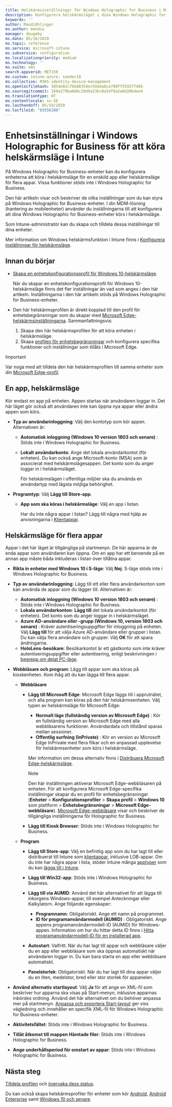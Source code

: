 ```yaml
---
title: Helskärmsinställningar för Windows Holographic for Business i Microsoft Intune – Azure | Microsoft Docs
description: Konfigurera helskärmsläget i dina Windows Holographic for Business-enheter för en app eller för flera appar, anpassa startmenyn, lägg till appar, visa aktivitetsfältet och konfigurera en webbläsare i Microsoft Intune.
keywords: ''
author: MandiOhlinger
ms.author: mandia
manager: dougeby
ms.date: 05/18/2020
ms.topic: reference
ms.service: microsoft-intune
ms.subservice: configuration
ms.localizationpriority: medium
ms.technology: ''
ms.suite: ems
search.appverid: MET150
ms.custom: intune-azure; seodec18
ms.collection: M365-identity-device-management
ms.openlocfilehash: 3d54e02c7bb88354ec59a9a8ce780ff559377466
ms.sourcegitcommit: 169e279ba686c28d9a23bc0a54f0a2a0d20bdee4
ms.translationtype: HT
ms.contentlocale: sv-SE
ms.lasthandoff: 05/19/2020
ms.locfileid: "83556106"
---
```

# <a name="windows-holographic-for-business-device-settings-to-run-as-a-kiosk-in-intune"></a>Enhetsinställningar i Windows Holographic for Business för att köra helskärmsläge i Intune

På Windows Holographic for Business-enheter kan du konfigurera enheterna att köra i helskärmsläge för en enskild app eller helskärmsläge för flera appar. Vissa funktioner stöds inte i Windows Holographic for Business.

Den här artikeln visar och beskriver de olika inställningar som du kan styra på Windows Holographic for Business-enheter. I din MDM-lösning (hantering av mobilenheter) använder du inställningarna till att konfigurera att dina Windows Holographic for Business-enheter körs i helskärmsläge.

Som Intune-administratör kan du skapa och tilldela dessa inställningar till dina enheter.

Mer information om Windows helskärmsfunktion i Intune finns i [Konfigurera inställningar för helskärmsläge](kiosk-settings.md).

## <a name="before-you-begin"></a>Innan du börjar

- [Skapa en enhetskonfigurationsprofil för Windows 10-helskärmsläge](kiosk-settings.md#create-the-profile).

  När du skapar en enhetskonfigurationsprofil för Windows 10-helskärmsläge finns det fler inställningar än vad som anges i den här artikeln. Inställningarna i den här artikeln stöds på Windows Holographic for Business-enheter.

- Den här helskärmsprofilen är direkt kopplad till den profil för enhetsbegränsningar som du skapar med [Microsoft Edge-helskärmsinställningarna](device-restrictions-windows-holographic.md#microsoft-edge-browser). Sammanfattningsvis:

  1. Skapa den här helskärmsprofilen för att köra enheten i helskärmsläge.
  2. Skapa [profilen för enhetsbegränsningar](device-restrictions-windows-holographic.md#microsoft-edge-browser) och konfigurera specifika funktioner och inställningar som tillåts i Microsoft Edge.

> [!IMPORTANT]
> Var noga med att tilldela den här helskärmsprofilen till samma enheter som din [Microsoft Edge-profil](device-restrictions-windows-holographic.md#microsoft-edge-browser).

## <a name="single-app-full-screen-kiosk"></a>En app, helskärmsläge

Kör endast en app på enheten. Appen startas när användaren loggar in. Det här läget gör också att användaren inte kan öppna nya appar eller ändra appen som körs.

- **Typ av användarinloggning**: Välj den kontotyp som kör appen. Alternativen är:

  - **Automatisk inloggning (Windows 10 version 1803 och senare)** : Stöds inte i Windows Holographic for Business.
  - **Lokalt användarkonto**: Ange det lokala användarkontot (för enheten). Du kan också ange Microsoft-konto (MSA) som är associerat med helskärmslägesappen. Det konto som du anger loggar in i helskärmsläget.

    För helskärmslägen i offentliga miljöer ska du använda en användartyp med lägsta möjliga behörighet.

- **Programtyp**: Välj **Lägg till Store-app**.

  - **App som ska köras i helskärmsläge**: Välj en app i listan.

    Har du inte några appar i listan? Lägg till några med hjälp av anvisningarna i [Klientappar](../apps/apps-add.md).

## <a name="multi-app-kiosk"></a>Helskärmsläge för flera appar

Appar i det här läget är tillgängliga på startmenyn. De här apparna är de enda appar som användaren kan öppna. Om en app har ett beroende på en annan app måste båda inkluderas i listan över tillåtna appar.

- **Rikta in enheter med Windows 10 i S-läge**: Välj **Nej**. S-läge stöds inte i Windows Holographic for Business.

- **Typ av användarinloggning**: Lägg till ett eller flera användarkonton som kan använda de appar som du lägger till. Alternativen är:

  - **Automatisk inloggning (Windows 10 version 1803 och senare)** : Stöds inte i Windows Holographic for Business.
  - **Lokala användarkonton**: **Lägg till** det lokala användarkontot (för enheten). Det konto som du anger loggar in i helskärmsläget.
  - **Azure AD-användare eller -grupp (Windows 10, version 1803 och senare)** : Kräver autentiseringsuppgifter för inloggning på enheten. Välj **Lägg till** för att välja Azure AD-användare eller grupper i listan. Du kan välja flera användare och grupper. Välj **OK** för att spara ändringarna.
  - **HoloLens-besökare**: Besökarkontot är ett gästkonto som inte kräver autentiseringsuppgifter eller autentisering, enligt beskrivningen i [begrepp om delat PC-läge](https://docs.microsoft.com/windows/configuration/set-up-shared-or-guest-pc#shared-pc-mode-concepts).

- **Webbläsare och program**: Lägg till appar som ska köras på kioskenheten. Kom ihåg att du kan lägga till flera appar.

  - **Webbläsare**
    - **Lägg till Microsoft Edge**: Microsoft Edge läggs till i apprutnätet, och alla program kan köras på den här helskärmsenheten. Välj typen av helskärmsläge för Microsoft Edge:

      - **Normalt läge (fullständig version av Microsoft Edge)** : Kör en fullständig version av Microsoft Edge med alla webbläsarens funktioner. Användardata och tillstånd sparas mellan sessioner.
      - **Offentlig surfning (InPrivate)** : Kör en version av Microsoft Edge InPrivate med flera flikar och en anpassad upplevelse för helskärmsenheter som körs i helskärmsläge.

      Mer information om dessa alternativ finns i [Distribuera Microsoft Edge-helskärmsläge](https://docs.microsoft.com/microsoft-edge/deploy/microsoft-edge-kiosk-mode-deploy#supported-configuration-types).

      > [!NOTE]
      > Den här inställningen aktiverar Microsoft Edge-webbläsaren på enheten. För att konfigurera Microsoft Edge-specifika inställningar skapar du en profil för enhetsbegränsningar (**Enheter** > **Konfigurationsprofiler** > **Skapa profil** > **Windows 10** som plattform > **Enhetsbegränsningar** > **Microsoft Edge-webbläsare**). [Microsoft Edge-webbläsare](device-restrictions-windows-holographic.md#microsoft-edge-browser) visar och beskriver de tillgängliga inställningarna för Holographic for Business.

    - **Lägg till Kiosk Browser**: Stöds inte i Windows Holographic for Business.

  - **Program**
    - **Lägg till Store-app**: Välj en befintlig app som du har lagt till eller distribuerat till Intune som [klientappar](../apps/apps-add.md), inklusive LOB-appar. Om du inte har några appar i lista, stöder Intune många [apptyper](../apps/apps-add.md) som du kan [lägga till i Intune](../apps/store-apps-windows.md).
    - **Lägg till Win32-app**: Stöds inte i Windows Holographic for Business.
    - **Lägg till via AUMID**: Använd det här alternativet för att lägga till inkorgens Windows-appar, till exempel Anteckningar eller Kalkylatorn. Ange följande egenskaper:

      - **Programnamn**: Obligatoriskt. Ange ett namn på programmet.
      - **ID för programanvändarmodell (AUMID)** : Obligatoriskt. Ange appens programanvändarmodell-ID (AUMID) för Windows-appen. Information om hur du hittar detta ID finns i [Hitta programanvändarmodell-ID för en installerad app](https://docs.microsoft.com/windows-hardware/customize/enterprise/find-the-application-user-model-id-of-an-installed-app).

    - **Autostart**: Valfritt. När du har lagt till appar och webbläsare väljer du en app eller webbläsare som ska öppnas automatiskt när användaren loggar in. Du kan bara starta en app eller webbläsare automatiskt.
    - **Panelstorlek**: Obligatoriskt. När du har lagt till dina appar väljer du en liten, medelstor, bred eller stor storlek för appanelen.

- **Använd alternativ startlayout**: Välj **Ja** för att ange en XML-fil som beskriver hur apparna ska visas på Start-menyn, inklusive apparnas inbördes ordning. Använd det här alternativet om du behöver anpassa mer på startmenyn. [Anpassa och exportera Start-layout](https://docs.microsoft.com/hololens/hololens-kiosk#start-layout-for-hololens) ger viss vägledning och innehåller en specifik XML-fil för Windows Holographic for Business-enheter.

- **Aktivitetsfältet**: Stöds inte i Windows Holographic for Business.
- **Tillåt åtkomst till mappen Hämtade filer**: Stöds inte i Windows Holographic for Business.
- **Ange underhållsperiod för omstart av appar**: Stöds inte i Windows Holographic for Business.

## <a name="next-steps"></a>Nästa steg

[Tilldela profilen](device-profile-assign.md) och [övervaka dess status](device-profile-monitor.md).

Du kan också skapa helskärmsprofiler för enheter som kör [Android](device-restrictions-android.md#kiosk), [Android Enterprise](device-restrictions-android-for-work.md#dedicated-devices) samt [Windows 10 och senare](kiosk-settings-windows.md).
